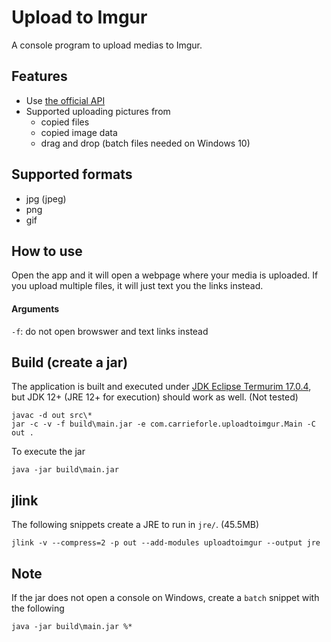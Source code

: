 # Upload to Imgur

A console program to upload medias to Imgur.

## Features

- Use [the official API](https://apidocs.imgur.com/)
- Supported uploading pictures from
    - copied files
    - copied image data
    - drag and drop (batch files needed on Windows 10)
    
## Supported formats

- jpg (jpeg)
- png
- gif
    
## How to use

Open the app and it will open a webpage where your media is uploaded.
If you upload multiple files, it will just text you the links instead.

#### Arguments

`-f`: do not open browswer and text links instead

## Build (create a jar)

The application is built and executed under [JDK Eclipse Termurim 17.0.4](https://adoptium.net/temurin/releases), 
but JDK 12+ (JRE 12+ for execution) should work as well. (Not tested)

    javac -d out src\*
    jar -c -v -f build\main.jar -e com.carrieforle.uploadtoimgur.Main -C out .

To execute the jar

    java -jar build\main.jar
    
## jlink

The following snippets create a JRE to run in `jre/`. (45.5MB)

    jlink -v --compress=2 -p out --add-modules uploadtoimgur --output jre

## Note

If the jar does not open a console on Windows, create a `batch` snippet with the following

    java -jar build\main.jar %*
